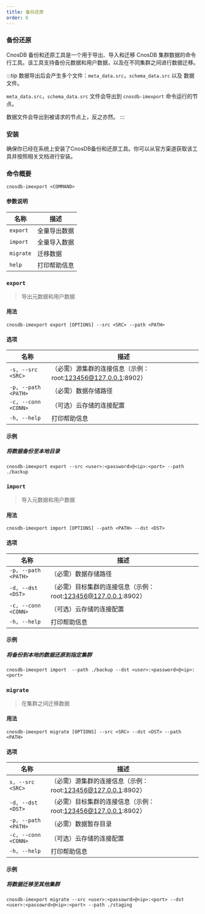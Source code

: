 ```yaml
---
title: 备份还原
order: 6
---
```


### 备份还原

CnosDB 备份和还原工具是一个用于导出、导入和迁移 CnosDB 集群数据的命令行工具。该工具支持备份元数据和用户数据，以及在不同集群之间进行数据迁移。

:::tip
数据导出后会产生多个文件：`meta_data.src`，`schema_data.src` 以及 数据文件。

`meta_data.src`，`schema_data.src` 文件会导出到 `cnosdb-imexport` 命令运行的节点。

数据文件会导出到被请求的节点上，反之亦然。
:::

### 安装

确保你已经在系统上安装了CnosDB备份和还原工具。你可以从官方渠道获取该工具并按照相关文档进行安装。

### 命令概要

`cnosdb-imexport <COMMAND>`

#### 参数说明

| 名称      | 描述         |
| --------- | ------------ |
| `export`  | 全量导出数据 |
| `import`  | 全量导入数据 |
| `migrate` | 迁移数据     |
| `help`    | 打印帮助信息 |

### `export`

> 导出元数据和用户数据
> 

#### 用法

```shell
cnosdb-imexport export [OPTIONS] --src <SRC> --path <PATH>
```

#### 选项

| 名称                | 描述                                            |
| ------------------- | ----------------------------------------------- |
| `-s, --src <SRC>`   | （必需）源集群的连接信息（示例：root:123456@127.0.0.1:8902） |
| `-p, --path <PATH>` | （必需）数据存储路径                                    |
| `-c, --conn <CONN>` | （可选）云存储的连接配置                               |
| `-h, --help`        |  打印帮助信息                                    |

#### 示例

##### 将数据备份至本地目录

```shell
cnosdb-imexport export --src <user>:<password>@<ip>:<port> --path ./backup
```

### `import`

> 导入元数据和用户数据

#### 用法

```shell
cnosdb-imexport import [OPTIONS] --path <PATH> --dst <DST>
```

#### 选项

| 名称                | 描述                                              |
| ------------------- | ------------------------------------------------- |
| `-p, --path <PATH>` | （必需）数据存储路径                                      |
| `-d, --dst <DST>`   | （必需）目标集群的连接信息（示例：root:123456@127.0.0.1:8902） |
| `-c, --conn <CONN>` | （可选）云存储的连接配置                                |
| `-h, --help`        |  打印帮助信息                                      |


#### 示例

##### 将备份到本地的数据还原到指定集群

```shell
cnosdb-imexport import  --path ./backup --dst <user>:<password>@<ip>:<port>
```

##### 

### `migrate`

> 在集群之间迁移数据

#### 用法

```shell
cnosdb-imexport migrate [OPTIONS] --src <SRC> --dst <DST> --path <PATH>
```

#### 选项

| 名称                | 描述                                              |
| ------------------- | ------------------------------------------------- |
| `s, --src <SRC>`    | （必需）源集群的连接信息（示例：root:123456@127.0.0.1:8902）   |
| `-d, --dst <DST>`   | （必需）目标集群的连接信息（示例：root:123456@127.0.0.1:8902） |
| `-p, --path <PATH>` | （必需）数据暂存目录                                      |
| `-c, --conn <CONN>` | （可选）云存储的连接配置                                  |
| `-h, --help`        |  打印帮助信息                                      |

#### 示例

##### 将数据迁移至其他集群

```shell
cnosdb-imexport migrate --src <user>:<passowrd>@<ip>:<port> --dst <user>:<passowrd>@<ip>:<port> --path ./staging
```
